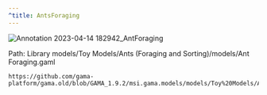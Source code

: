 ```yaml
---
^title: AntsForaging
---
```


![Annotation 2023-04-14 182942_AntForaging](https://user-images.githubusercontent.com/4437331/232103699-b1b21e2f-c178-4e84-96f5-de945a87c715.png)

Path: Library models/Toy Models/Ants (Foraging and Sorting)/models/Ant Foraging.gaml

```gaml reference
https://github.com/gama-platform/gama.old/blob/GAMA_1.9.2/msi.gama.models/models/Toy%20Models/Ants%20(Foraging%20and%20Sorting)/models/Ant%20Foraging.gaml
```
